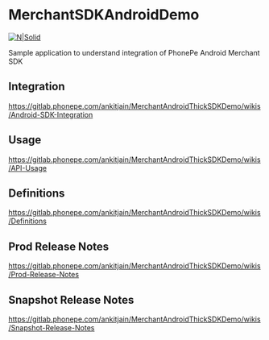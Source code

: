 # MerchantSDKAndroidDemo

[![N|Solid](https://www.phonepe.com/images/generic/phonepe_logo.svg)](https://www.phonepe.com)

Sample application to understand integration of PhonePe Android Merchant SDK
<br>
## Integration
https://gitlab.phonepe.com/ankitjain/MerchantAndroidThickSDKDemo/wikis/Android-SDK-Integration

## Usage
https://gitlab.phonepe.com/ankitjain/MerchantAndroidThickSDKDemo/wikis/API-Usage

## Definitions
https://gitlab.phonepe.com/ankitjain/MerchantAndroidThickSDKDemo/wikis/Definitions

## Prod Release Notes
https://gitlab.phonepe.com/ankitjain/MerchantAndroidThickSDKDemo/wikis/Prod-Release-Notes

## Snapshot Release Notes
https://gitlab.phonepe.com/ankitjain/MerchantAndroidThickSDKDemo/wikis/Snapshot-Release-Notes
